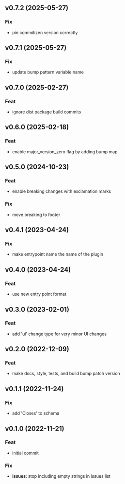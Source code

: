 ## v0.7.2 (2025-05-27)

### Fix

- pin commitizen version correctly

## v0.7.1 (2025-05-27)

### Fix

- update bump pattern variable name

## v0.7.0 (2025-02-27)

### Feat

- ignore dist package build commits

## v0.6.0 (2025-02-18)

### Feat

- enable major_version_zero flag by adding bump map

## v0.5.0 (2024-10-23)

### Feat

- enable breaking changes with exclamation marks

### Fix

- move breaking to footer

## v0.4.1 (2023-04-24)

### Fix

- make entrypoint name the name of the plugin

## v0.4.0 (2023-04-24)

### Feat

- use new entry point format

## v0.3.0 (2023-02-01)

### Feat

- add 'ui' change type for very minor UI changes

## v0.2.0 (2022-12-09)

### Feat

- make docs, style, tests, and build bump patch version

## v0.1.1 (2022-11-24)

### Fix

- add 'Closes' to schema

## v0.1.0 (2022-11-21)

### Feat

- initial commit

### Fix

- **issues**: stop including empty strings in issues list

